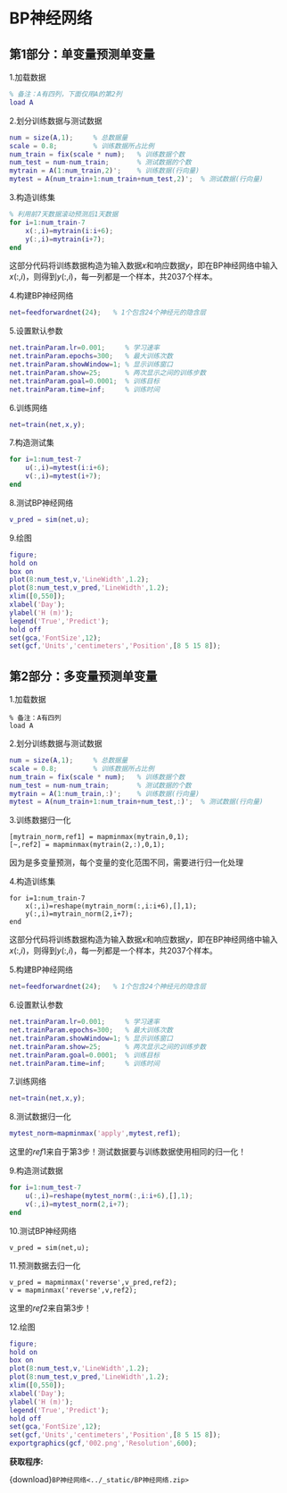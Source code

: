 # BP神经网络

## 第1部分：单变量预测单变量

1.加载数据

```matlab
% 备注：A有四列，下面仅用A的第2列
load A 
```



2.划分训练数据与测试数据

```matlab
num = size(A,1);     % 总数据量
scale = 0.8;         % 训练数据所占比例
num_train = fix(scale * num);   % 训练数据个数
num_test = num-num_train;       % 测试数据的个数
mytrain = A(1:num_train,2)';    % 训练数据(行向量)
mytest = A(num_train+1:num_train+num_test,2)';  % 测试数据(行向量)
```



3.构造训练集

```matlab
% 利用前7天数据滚动预测后1天数据
for i=1:num_train-7
    x(:,i)=mytrain(i:i+6);
    y(:,i)=mytrain(i+7);
end
```

这部分代码将训练数据构造为输入数据$x$和响应数据$y$，即在BP神经网络中输入$x(:,i)$，则得到$y(:,i)$，每一列都是一个样本，共2037个样本。



4.构建BP神经网络

```matlab
net=feedforwardnet(24);   % 1个包含24个神经元的隐含层
```



5.设置默认参数

```matlab
net.trainParam.lr=0.001;     % 学习速率
net.trainParam.epochs=300;   % 最大训练次数
net.trainParam.showWindow=1; % 显示训练窗口
net.trainParam.show=25;      % 两次显示之间的训练步数
net.trainParam.goal=0.0001;  % 训练目标
net.trainParam.time=inf;     % 训练时间
```



6.训练网络

```matlab
net=train(net,x,y);
```



7.构造测试集

```matlab
for i=1:num_test-7
    u(:,i)=mytest(i:i+6);
    v(:,i)=mytest(i+7);
end
```



8.测试BP神经网络

```matlab
v_pred = sim(net,u);
```



9.绘图

```matlab
figure;
hold on 
box on
plot(8:num_test,v,'LineWidth',1.2);
plot(8:num_test,v_pred,'LineWidth',1.2);
xlim([0,550]);
xlabel('Day');
ylabel('H (m)');
legend('True','Predict');
hold off
set(gca,'FontSize',12);
set(gcf,'Units','centimeters','Position',[8 5 15 8]);
```



## 第2部分：多变量预测单变量

1.加载数据

```
% 备注：A有四列
load A 
```



2.划分训练数据与测试数据

```matlab
num = size(A,1);     % 总数据量
scale = 0.8;         % 训练数据所占比例
num_train = fix(scale * num);   % 训练数据个数
num_test = num-num_train;       % 测试数据的个数
mytrain = A(1:num_train,:)';    % 训练数据(行向量)
mytest = A(num_train+1:num_train+num_test,:)';  % 测试数据(行向量)
```



3.训练数据归一化

```
[mytrain_norm,ref1] = mapminmax(mytrain,0,1);
[~,ref2] = mapminmax(mytrain(2,:),0,1);
```

因为是多变量预测，每个变量的变化范围不同，需要进行归一化处理



4.构造训练集

```
for i=1:num_train-7
    x(:,i)=reshape(mytrain_norm(:,i:i+6),[],1);
    y(:,i)=mytrain_norm(2,i+7);
end
```

这部分代码将训练数据构造为输入数据$x$和响应数据$y$，即在BP神经网络中输入$x(:,i)$，则得到$y(:,i)$，每一列都是一个样本，共2037个样本。



5.构建BP神经网络

```matlab
net=feedforwardnet(24);   % 1个包含24个神经元的隐含层
```



6.设置默认参数

```matlab
net.trainParam.lr=0.001;     % 学习速率
net.trainParam.epochs=300;   % 最大训练次数
net.trainParam.showWindow=1; % 显示训练窗口
net.trainParam.show=25;      % 两次显示之间的训练步数
net.trainParam.goal=0.0001;  % 训练目标
net.trainParam.time=inf;     % 训练时间
```



7.训练网络

```matlab
net=train(net,x,y);
```



8.测试数据归一化

```matlab
mytest_norm=mapminmax('apply',mytest,ref1);
```

这里的$ref1$来自于第3步！测试数据要与训练数据使用相同的归一化！



9.构造测试数据

```matlab
for i=1:num_test-7
    u(:,i)=reshape(mytest_norm(:,i:i+6),[],1);
    v(:,i)=mytest_norm(2,i+7);
end
```



10.测试BP神经网络

```
v_pred = sim(net,u);
```



11.预测数据去归一化

```
v_pred = mapminmax('reverse',v_pred,ref2);
v = mapminmax('reverse',v,ref2);
```

这里的$ref2$来自第3步！



12.绘图

```matlab
figure;
hold on 
box on
plot(8:num_test,v,'LineWidth',1.2);
plot(8:num_test,v_pred,'LineWidth',1.2);
xlim([0,550]);
xlabel('Day');
ylabel('H (m)');
legend('True','Predict');
hold off
set(gca,'FontSize',12);
set(gcf,'Units','centimeters','Position',[8 5 15 8]);
exportgraphics(gcf,'002.png','Resolution',600);
```

**获取程序:**

{download}`BP神经网络<../_static/BP神经网络.zip>`
